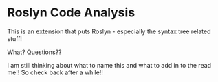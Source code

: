 # Roslyn Code Analysis

This is an extension that puts Roslyn - especially the syntax tree related stuff! 

What? Questions??

I am still thinking about what to name this and what to add in to the read me!! So check back after a while!!

